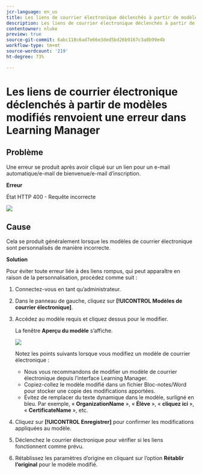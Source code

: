 ```yaml
---
jcr-language: en_us
title: Les liens de courrier électronique déclenchés à partir de modèles modifiés renvoient une erreur dans Learning Manager
description: Les liens de courrier électronique déclenchés à partir de modèles modifiés renvoient une erreur dans Adobe Learning Manager
contentowner: nluke
preview: true
source-git-commit: 6abc118c6ad7e66e3ded5bd26b9167c3a0b99e4b
workflow-type: tm+mt
source-wordcount: '219'
ht-degree: 73%

---
```




# Les liens de courrier électronique déclenchés à partir de modèles modifiés renvoient une erreur dans Learning Manager

## Problème

Une erreur se produit après avoir cliqué sur un lien pour un e-mail automatique/e-mail de bienvenue/e-mail d’inscription.

**Erreur**

État HTTP 400 - Requête incorrecte

![](assets/email-404.png)

## Cause

Cela se produit généralement lorsque les modèles de courrier électronique sont personnalisés de manière incorrecte.

**Solution**

Pour éviter toute erreur liée à des liens rompus, qui peut apparaître en raison de la personnalisation, procédez comme suit :

1. Connectez-vous en tant qu’administrateur.
1. Dans le panneau de gauche, cliquez sur **[!UICONTROL Modèles de courrier électronique]**.

1. Accédez au modèle requis et cliquez dessus pour le modifier.

   La fenêtre **Aperçu du modèle** s’affiche.

   ![](assets/email-template.png)

   Notez les points suivants lorsque vous modifiez un modèle de courrier électronique :

   * Nous vous recommandons de modifier un modèle de courrier électronique depuis l’interface Learning Manager.
   * Copiez-collez le modèle modifié dans un fichier Bloc-notes/Word pour stocker une copie des modifications apportées.
   * Évitez de remplacer du texte dynamique dans le modèle, surligné en bleu. Par exemple, « **OrganizationName** », « **Élève** », « **cliquez ici** », « **CertificateName** », etc.

1. Cliquez sur **[!UICONTROL Enregistrer]** pour confirmer les modifications appliquées au modèle.
1. Déclenchez le courrier électronique pour vérifier si les liens fonctionnent comme prévu.
1. Rétablissez les paramètres d’origine en cliquant sur l’option **Rétablir l’original** pour le modèle modifié.
